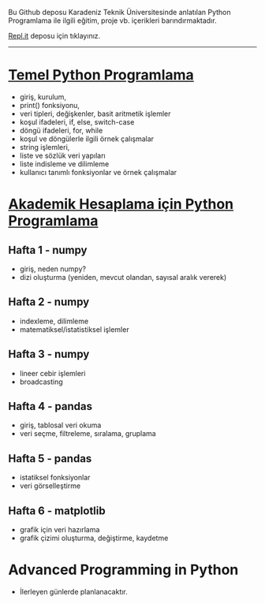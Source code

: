 Bu Github deposu Karadeniz Teknik Üniversitesinde anlatılan Python Programlama ile ilgili eğitim, proje vb. içerikleri barındırmaktadır.

[Repl.it](https://repl.it/@ZaferYavuz2/) deposu için tıklayınız.

---

# [Temel Python Programlama](0_temel_python_programlama.md)
* giriş, kurulum,
* print() fonksiyonu,
* veri tipleri, değişkenler, basit aritmetik işlemler
* koşul ifadeleri, if, else, switch-case
* döngü ifadeleri, for, while
* koşul ve döngülerle ilgili örnek çalışmalar
* string işlemleri,
* liste ve sözlük veri yapıları
* liste indisleme ve dilimleme
* kullanıcı tanımlı fonksiyonlar ve örnek çalışmalar

# [Akademik Hesaplama için Python Programlama](1_akademik_hesaplama(numpy_pandas_matplotlib).md)
## Hafta 1 - numpy
* giriş, neden numpy?
* dizi oluşturma (yeniden, mevcut olandan, sayısal aralık vererek)

## Hafta 2 - numpy
* indexleme, dilimleme
* matematiksel/istatistiksel işlemler

## Hafta 3 - numpy
* lineer cebir işlemleri
* broadcasting

## Hafta 4 - pandas
* giriş, tablosal veri okuma
* veri seçme, filtreleme, sıralama, gruplama

## Hafta 5 - pandas
* istatiksel fonksiyonlar
* veri görselleştirme

## Hafta 6 - matplotlib
* grafik için veri hazırlama
* grafik çizimi oluşturma, değiştirme, kaydetme

# Advanced Programming in Python
* İlerleyen günlerde planlanacaktır.
